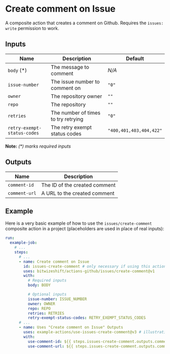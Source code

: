 # Create comment on Issue

<!-- These docs are generated by a tool -->

A composite action that creates a comment on Github.
Requires the `issues: write` permission to work.

## Inputs

| Name | Description | Default |
|------|-------------|---------|
| `body` (*) | The message to comment | _N/A_ |
| `issue-number` | The issue number to comment on | `"0"` |
| `owner` | The repository owner | `""` |
| `repo` | The repository | `""` |
| `retries` | The number of times to try retrying | `"0"` |
| `retry-exempt-status-codes` | The retry exempt status codes | `"400,401,403,404,422"` |

**Note:** _(*) marks required inputs_

## Outputs

| Name | Description |
|------|-------------|
| `comment-id` | The ID of the created comment |
| `comment-url` | A URL to the created comment |

## Example

Here is a very basic example of how to use the `issues/create-comment` composite action
in a project (placeholders are used in place of real inputs):

```yaml
run:
  example-job:
    # ... 
    steps:
      # ... 
      - name: Create comment on Issue
        id: issues-create-comment # only necessary if using this action's output(s)
        uses: bitwizeshift/actions-github/issues/create-comment@v1
        with:
          # Required inputs
          body: BODY

          # Optional inputs
          issue-number: ISSUE_NUMBER
          owner: OWNER
          repo: REPO
          retries: RETRIES
          retry-exempt-status-codes: RETRY_EXEMPT_STATUS_CODES
      # ... 
      - name: Uses "Create comment on Issue" Outputs
        uses: example-actions/use-issues-create-comment@v3 # illustrative
        with:
          use-comment-id: ${{ steps.issues-create-comment.outputs.comment-id }}
          use-comment-url: ${{ steps.issues-create-comment.outputs.comment-url }}
```
